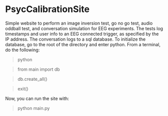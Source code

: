 # PsycCalibrationSite
Simple website to perform an image inversion test, go no go test, audio oddball test, and conversation simulation for EEG experiments.
The tests log timestamps and user info to an EEG connected trigger, as specified by the IP address. The conversation logs to a sql database. To initialize the database, go to the root of the directory and enter python. From a terminal, do the following:

>python

>from main import db

>db.create_all()

>exit()

Now, you can run the site with:
>python main.py
